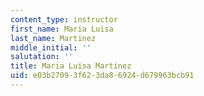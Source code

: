 ```yaml
---
content_type: instructor
first_name: Maria Luisa
last_name: Martinez
middle_initial: ''
salutation: ''
title: Maria Luisa Martinez
uid: e03b2709-3f62-3da8-6924-d679963bcb91
---
```

